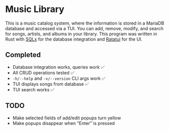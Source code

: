 # Music Library

This is a music catalog system, where the information is stored in a MariaDB database and accessed via a TUI. You can add, remove, modify, and search for songs, artists, and albums in your library. This program was written in Rust with [SQLx](https://crates.io/crates/sqlx) for the database integration and [Ratatui](https://ratatui.rs/) for the UI. 

## Completed
- Database integration works, queries work ✅
- All CRUD operations tested ✅
- `-h/--help` and `-v/--version` CLI args work ✅
- TUI displays songs from database ✅
- TUI search works ✅

## TODO
- Make selected fields of add/edit popups turn yellow
- Make popups disappear when "Enter" is pressed